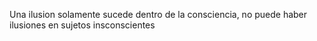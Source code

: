 Una ilusion solamente sucede dentro de la consciencia, no puede haber
ilusiones en sujetos insconscientes
